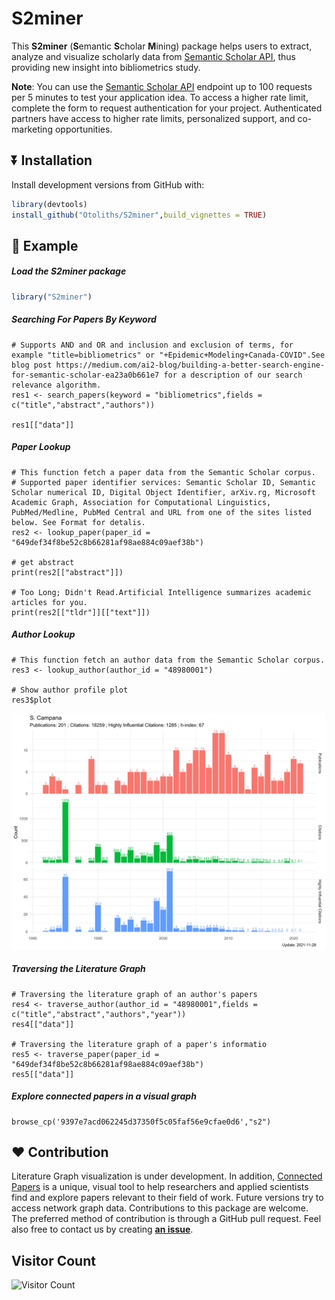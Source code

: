 # S2miner
This **S2miner** (**S**emantic **S**cholar **M**ining) package helps users to extract, analyze and visualize scholarly data from [Semantic Scholar API](https://www.semanticscholar.org/product/api), thus providing new insight into bibliometrics study. 

**Note**: You can use the [Semantic Scholar API](https://www.semanticscholar.org/product/api) endpoint up to 100 requests per 5 minutes to test your application idea. To access a higher rate limit, complete the form to request authentication for your project. Authenticated partners have access to higher rate limits, personalized support, and co-marketing opportunities.


## :arrow_double_down: Installation


Install development versions from GitHub with:
```r
library(devtools)
install_github("Otoliths/S2miner",build_vignettes = TRUE)
```
## :beginner: Example

##### Load the **S2miner** package
```r
library("S2miner")
```

##### Searching For Papers By Keyword
```
# Supports AND and OR and inclusion and exclusion of terms, for example "title=bibliometrics" or "+Epidemic+Modeling+Canada-COVID".See blog post https://medium.com/ai2-blog/building-a-better-search-engine-for-semantic-scholar-ea23a0b661e7 for a description of our search relevance algorithm.
res1 <- search_papers(keyword = "bibliometrics",fields = c("title","abstract","authors"))

res1[["data"]]
```


##### Paper Lookup
```
# This function fetch a paper data from the Semantic Scholar corpus.
# Supported paper identifier services: Semantic Scholar ID, Semantic Scholar numerical ID, Digital Object Identifier, arXiv.rg, Microsoft Academic Graph, Association for Computational Linguistics, PubMed/Medline, PubMed Central and URL from one of the sites listed below. See Format for detalis.
res2 <- lookup_paper(paper_id = "649def34f8be52c8b66281af98ae884c09aef38b")

# get abstract
print(res2[["abstract"]])

# Too Long; Didn't Read.Artificial Intelligence summarizes academic articles for you.
print(res2[["tldr"]][["text"]])
```

##### Author Lookup
```
# This function fetch an author data from the Semantic Scholar corpus.
res3 <- lookup_author(author_id = "48980001")

# Show author profile plot
res3$plot
```
![](inst/plot.svg)

##### Traversing the Literature Graph
```
# Traversing the literature graph of an author's papers
res4 <- traverse_author(author_id = "48980001",fields = c("title","abstract","authors","year"))
res4[["data"]]

# Traversing the literature graph of a paper's informatio
res5 <- traverse_paper(paper_id = "649def34f8be52c8b66281af98ae884c09aef38b")
res5[["data"]]

```

##### Explore connected papers in a visual graph
```
browse_cp('9397e7acd062245d37350f5c05faf56e9cfae0d6',"s2")

```


## :heart: Contribution

Literature Graph visualization is under development. In addition, [Connected Papers](https://www.connectedpapers.com) is a unique, visual tool to help researchers and applied scientists find and explore papers relevant to their field of work. Future versions try to access network graph data.
Contributions to this package are welcome. 
The preferred method of contribution is through a GitHub pull request. 
Feel also free to contact us by creating [**an issue**](https://github.com/Otoliths/S2miner/issues).

## Visitor Count
![Visitor Count](https://profile-counter.glitch.me/S2miner/count.svg)
